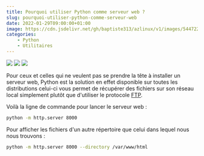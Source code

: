 ```yaml
---
title: Pourquoi utiliser Python comme serveur web ?
slug: pourquoi-utiliser-python-comme-serveur-web
date: 2022-01-29T09:00:00+01:00
image: https://cdn.jsdelivr.net/gh/baptiste313/azlinux/v1/images/5447227/raw.webp
categories:
    - Python
    - Utilitaires
--- 
```


[![](https://shields.io/discord/935805859840290876?style=social&label=discord&logo=discord)](https://discord.gg/aThsHpfa7J)
[![](https://shields.io/github/stars/baptiste313/azlinux?style=social)](https://github.com/baptiste313/azlinux) 
[![](https://shields.io/youtube/channel/subscribers/UCv1Dfrx1Z1sF94s-d7M92Bw)](https://www.youtube.com/channel/UCv1Dfrx1Z1sF94s-d7M92Bw?sub_confirmation=1)

Pour ceux et celles qui ne veulent pas se prendre la tête à installer un serveur web, Python est la solution en effet disponible sur toutes les distributions celui-ci vous permet de récupérer des fichiers sur son réseau local simplement plutôt que d'utiliser le protocole [FTP](https://fr.wikipedia.org/wiki/File_Transfer_Protocol).

Voilà la ligne de commande pour lancer le serveur web :

```bash
python -m http.server 8000
```

Pour afficher les fichiers d'un autre répertoire que celui dans lequel nous nous trouvons :

```bash
python -m http.server 8000 --directory /var/www/html
```
